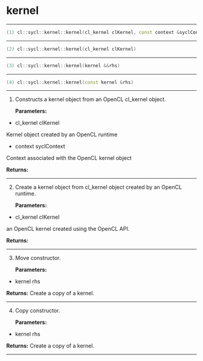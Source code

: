 # kernel

---

```cpp
(1) cl::sycl::kernel::kernel(cl_kernel clKernel, const context &syclContext)
```

---

```cpp
(2) cl::sycl::kernel::kernel(cl_kernel clKernel)
```

---

```cpp
(3) cl::sycl::kernel::kernel(kernel &&rhs)
```

---

```cpp
(4) cl::sycl::kernel::kernel(const kernel &rhs)
```

---

1. Constructs a kernel object from an OpenCL cl_kernel object. 

   **Parameters:**

  * cl_kernel clKernel

   Kernel object created by an OpenCL runtime 

  * context syclContext

   Context associated with the OpenCL kernel object 

   **Returns:** 

---

2. Create a kernel object from cl_kernel object created by an OpenCL runtime. 

   **Parameters:**

  * cl_kernel clKernel

   an OpenCL kernel created using the OpenCL API. 

   **Returns:** 

---

3. Move constructor. 

   **Parameters:**

  * kernel rhs

   

   **Returns:** Create a copy of a kernel. 

---

4. Copy constructor. 

   **Parameters:**

  * kernel rhs

   

   **Returns:** Create a copy of a kernel. 

---


